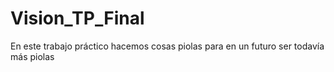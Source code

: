 # Vision_TP_Final

En este trabajo práctico hacemos cosas piolas para en un futuro ser todavía más piolas